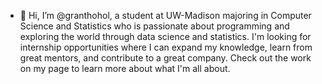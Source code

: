 - 👋 Hi, I’m @granthohol, a student at UW-Madison majoring in Computer Science and Statistics who is passionate about programming and exploring the world through data science and statistics. I'm looking for internship opportunities where I can expand my knowledge, learn from great mentors, and contribute to a great company. Check out the work on my page to learn more about what I'm all about. 

<!---
granthohol/granthohol is a ✨ special ✨ repository because its `README.md` (this file) appears on your GitHub profile.
You can click the Preview link to take a look at your changes.
--->
